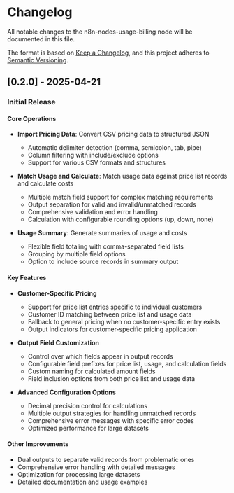 # Changelog

All notable changes to the n8n-nodes-usage-billing node will be documented in this file.

The format is based on [Keep a Changelog](https://keepachangelog.com/en/1.0.0/),
and this project adheres to [Semantic Versioning](https://semver.org/spec/v2.0.0.html).

## [0.2.0] - 2025-04-21

### Initial Release

#### Core Operations
- **Import Pricing Data**: Convert CSV pricing data to structured JSON
  - Automatic delimiter detection (comma, semicolon, tab, pipe)
  - Column filtering with include/exclude options
  - Support for various CSV formats and structures

- **Match Usage and Calculate**: Match usage data against price list records and calculate costs
  - Multiple match field support for complex matching requirements
  - Output separation for valid and invalid/unmatched records
  - Comprehensive validation and error handling
  - Calculation with configurable rounding options (up, down, none)

- **Usage Summary**: Generate summaries of usage and costs
  - Flexible field totaling with comma-separated field lists
  - Grouping by multiple field options
  - Option to include source records in summary output

#### Key Features
- **Customer-Specific Pricing**
  - Support for price list entries specific to individual customers
  - Customer ID matching between price list and usage data
  - Fallback to general pricing when no customer-specific entry exists
  - Output indicators for customer-specific pricing application

- **Output Field Customization**
  - Control over which fields appear in output records
  - Configurable field prefixes for price list, usage, and calculation fields
  - Custom naming for calculated amount fields
  - Field inclusion options from both price list and usage data

- **Advanced Configuration Options**
  - Decimal precision control for calculations
  - Multiple output strategies for handling unmatched records
  - Comprehensive error messages with specific error codes
  - Optimized performance for large datasets

#### Other Improvements
- Dual outputs to separate valid records from problematic ones
- Comprehensive error handling with detailed messages
- Optimization for processing large datasets
- Detailed documentation and usage examples
